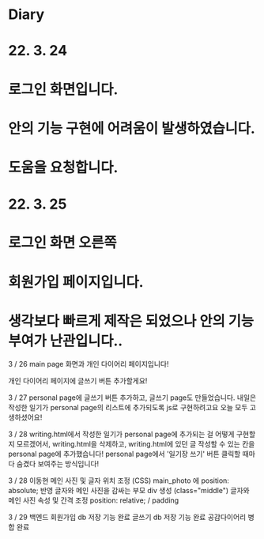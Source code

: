 # Diary

# 22. 3. 24
# 로그인 화면입니다.
# 안의 기능 구현에 어려움이 발생하였습니다.
# 도움을 요청합니다.

# 22. 3. 25
# 로그인 화면 오른쪽 


# 회원가입 페이지입니다.
# 생각보다 빠르게 제작은 되었으나 안의 기능부여가 난관입니다..

3 / 26
main page 화면과
개인 다이어리 페이지입니다!

개인 다이어리 페이지에 글쓰기 버튼 추가할게요!


3 / 27
personal page에 글쓰기 버튼 추가하고,
글쓰기 page도 만들었습니다.
내일은 작성한 일기가 personal page의 리스트에 추가되도록 js로 구현하려고요
오늘 모두 고생하셨어요!

3 / 28
writing.html에서 작성한 일기가 personal page에 추가되는 걸 어떻게 구현할지 모르겠어서,
writing.html을 삭제하고, writing.html에 있던 글 작성할 수 있는 칸을 personal page에 추가했습니다!
personal page에서 '일기장 쓰기' 버튼 클릭할 때마다 숨겼다 보여주는 방식입니다!

3 / 28 이동현
메인 사진 및 글자 위치 조정 (CSS)
main_photo 에 position: absolute; 반영
글자와 메인 사진을 감싸는 부모 div 생성 (class="middle")
글자와 메인 사진 속성 및 간격 조정 position: relative; / padding

3 / 29 백엔드
회원가입 db 저장 기능 완료
글쓰기 db 저장 기능 완료
공감다이어리 병합 완료